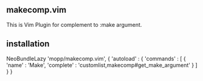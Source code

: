 ## makecomp.vim
This is Vim Plugin for complement to :make argument.

## installation
NeoBundleLazy 'mopp/makecomp.vim', { 'autoload' : { 'commands' : [ { 'name' : 'Make', 'complete' : 'customlist,makecomp#get_make_argument' } ] } }
